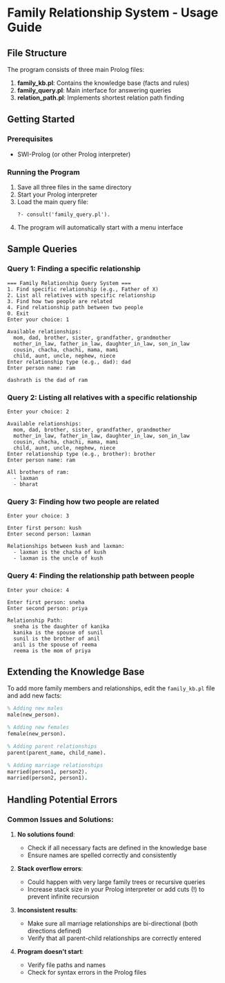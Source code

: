 # Family Relationship System - Usage Guide

## File Structure

The program consists of three main Prolog files:

1. **family_kb.pl**: Contains the knowledge base (facts and rules)
2. **family_query.pl**: Main interface for answering queries
3. **relation_path.pl**: Implements shortest relation path finding

## Getting Started

### Prerequisites

- SWI-Prolog (or other Prolog interpreter)

### Running the Program

1. Save all three files in the same directory
2. Start your Prolog interpreter
3. Load the main query file:
   ```
   ?- consult('family_query.pl').
   ```
4. The program will automatically start with a menu interface

## Sample Queries

### Query 1: Finding a specific relationship

```
=== Family Relationship Query System ===
1. Find specific relationship (e.g., Father of X)
2. List all relatives with specific relationship
3. Find how two people are related
4. Find relationship path between two people
0. Exit
Enter your choice: 1

Available relationships:
  mom, dad, brother, sister, grandfather, grandmother
  mother_in_law, father_in_law, daughter_in_law, son_in_law
  cousin, chacha, chachi, mama, mami
  child, aunt, uncle, nephew, niece
Enter relationship type (e.g., dad): dad
Enter person name: ram

dashrath is the dad of ram
```

### Query 2: Listing all relatives with a specific relationship

```
Enter your choice: 2

Available relationships:
  mom, dad, brother, sister, grandfather, grandmother
  mother_in_law, father_in_law, daughter_in_law, son_in_law
  cousin, chacha, chachi, mama, mami
  child, aunt, uncle, nephew, niece
Enter relationship type (e.g., brother): brother
Enter person name: ram

All brothers of ram:
  - laxman
  - bharat
```

### Query 3: Finding how two people are related

```
Enter your choice: 3

Enter first person: kush
Enter second person: laxman

Relationships between kush and laxman:
  - laxman is the chacha of kush
  - laxman is the uncle of kush
```

### Query 4: Finding the relationship path between people

```
Enter your choice: 4

Enter first person: sneha
Enter second person: priya

Relationship Path:
  sneha is the daughter of kanika
  kanika is the spouse of sunil
  sunil is the brother of anil
  anil is the spouse of reema
  reema is the mom of priya
```

## Extending the Knowledge Base

To add more family members and relationships, edit the `family_kb.pl` file and add new facts:

```prolog
% Adding new males
male(new_person).

% Adding new females
female(new_person).

% Adding parent relationships
parent(parent_name, child_name).

% Adding marriage relationships
married(person1, person2).
married(person2, person1).
```

## Handling Potential Errors

### Common Issues and Solutions:

1. **No solutions found**: 
   - Check if all necessary facts are defined in the knowledge base
   - Ensure names are spelled correctly and consistently

2. **Stack overflow errors**:
   - Could happen with very large family trees or recursive queries
   - Increase stack size in your Prolog interpreter or add cuts (!) to prevent infinite recursion

3. **Inconsistent results**:
   - Make sure all marriage relationships are bi-directional (both directions defined)
   - Verify that all parent-child relationships are correctly entered

4. **Program doesn't start**:
   - Verify file paths and names
   - Check for syntax errors in the Prolog files
